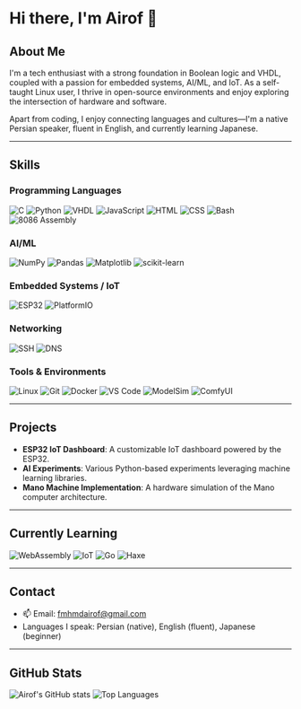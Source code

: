 # Hi there, I'm Airof 👋

## About Me
I'm a tech enthusiast with a strong foundation in Boolean logic and VHDL, coupled with a passion for embedded systems, AI/ML, and IoT. As a self-taught Linux user, I thrive in open-source environments and enjoy exploring the intersection of hardware and software.

Apart from coding, I enjoy connecting languages and cultures—I'm a native Persian speaker, fluent in English, and currently learning Japanese.

---

## Skills

### Programming Languages
![C](https://img.shields.io/badge/C-00599C?style=for-the-badge&logo=c&logoColor=white)
![Python](https://img.shields.io/badge/Python-3776AB?style=for-the-badge&logo=python&logoColor=white)
![VHDL](https://img.shields.io/badge/VHDL-Logic%20Design-purple?style=for-the-badge)
![JavaScript](https://img.shields.io/badge/JavaScript-F7DF1E?style=for-the-badge&logo=javascript&logoColor=black)
![HTML](https://img.shields.io/badge/HTML-E34F26?style=for-the-badge&logo=html5&logoColor=white)
![CSS](https://img.shields.io/badge/CSS-1572B6?style=for-the-badge&logo=css3&logoColor=white)
![Bash](https://img.shields.io/badge/Bash-4EAA25?style=for-the-badge&logo=gnu-bash&logoColor=white)
![8086 Assembly](https://img.shields.io/badge/8086_Assembly-Memory%20Mgmt-blue?style=for-the-badge)

### AI/ML
![NumPy](https://img.shields.io/badge/NumPy-013243?style=for-the-badge&logo=numpy&logoColor=white)
![Pandas](https://img.shields.io/badge/Pandas-150458?style=for-the-badge&logo=pandas&logoColor=white)
![Matplotlib](https://img.shields.io/badge/Matplotlib-Data_Viz-blue?style=for-the-badge)
![scikit-learn](https://img.shields.io/badge/Scikit--Learn-F7931E?style=for-the-badge&logo=scikit-learn&logoColor=white)

### Embedded Systems / IoT
![ESP32](https://img.shields.io/badge/ESP32-IoT-orange?style=for-the-badge)
![PlatformIO](https://img.shields.io/badge/PlatformIO-Code-orange?style=for-the-badge&logo=platformio&logoColor=white)

### Networking
![SSH](https://img.shields.io/badge/SSH-Encryption-green?style=for-the-badge&logo=openssh&logoColor=white)
![DNS](https://img.shields.io/badge/DNS-Network-blue?style=for-the-badge)

### Tools & Environments
![Linux](https://img.shields.io/badge/Linux-FCC624?style=for-the-badge&logo=linux&logoColor=black)
![Git](https://img.shields.io/badge/Git-F05032?style=for-the-badge&logo=git&logoColor=white)
![Docker](https://img.shields.io/badge/Docker-2496ED?style=for-the-badge&logo=docker&logoColor=white)
![VS Code](https://img.shields.io/badge/VS_Code-0078D4?style=for-the-badge&logo=visual-studio-code&logoColor=white)
![ModelSim](https://img.shields.io/badge/ModelSim-Simulation-orange?style=for-the-badge)
![ComfyUI](https://img.shields.io/badge/ComfyUI-UX-blue?style=for-the-badge)

---

## Projects
- **ESP32 IoT Dashboard**: A customizable IoT dashboard powered by the ESP32.
- **AI Experiments**: Various Python-based experiments leveraging machine learning libraries.
- **Mano Machine Implementation**: A hardware simulation of the Mano computer architecture.

---

## Currently Learning
![WebAssembly](https://img.shields.io/badge/WebAssembly-654FF0?style=for-the-badge&logo=webassembly&logoColor=white)
![IoT](https://img.shields.io/badge/IoT-ESP32-green?style=for-the-badge&logo=esp32&logoColor=white)
![Go](https://img.shields.io/badge/Go-00ADD8?style=for-the-badge&logo=go&logoColor=white)
![Haxe](https://img.shields.io/badge/Haxe-EA8220?style=for-the-badge&logo=haxe&logoColor=white)

---

## Contact
- 📫 Email: [fmhmdairof@gmail.com](mailto:fmhmdairof@gmail.com)
- Languages I speak: Persian (native), English (fluent), Japanese (beginner)

---

## GitHub Stats
![Airof's GitHub stats](https://github-readme-stats.vercel.app/api?username=Airof&show_icons=true&theme=radical)
![Top Languages](https://github-readme-stats.vercel.app/api/top-langs/?username=Airof&layout=compact&theme=radical&hide=Jupyter%20Notebook)

